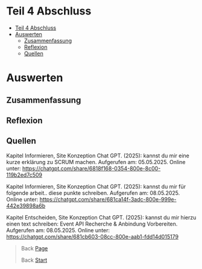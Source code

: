 # Teil 4 Abschluss

- [Teil 4 Abschluss](#teil-4-abschluss)
- [Auswerten](#auswerten)
  - [Zusammenfassung](#zusammenfassung)
  - [Reflexion](#reflexion)
  - [Quellen](#quellen)

# Auswerten
## Zusammenfassung
## Reflexion
## Quellen

Kapitel Informieren, Site Konzeption
Chat GPT. (2025): kannst du mir eine kurze erklärung zu SCRUM machen. Aufgerufen am: 05.05.2025. Online unter:
https://chatgpt.com/share/6818f168-0354-800e-8c00-119b2ed7c509

Kapitel Informieren, Site Konzeption
Chat GPT. (2025): kannst du mir für folgende arbeit..  diese punkte schreiben. Aufgerufen am: 08.05.2025. Online unter:
https://chatgpt.com/share/681ca14f-3adc-800e-999e-442e39898a6b

Kapitel Entscheiden, Site Konzeption
Chat GPT. (2025): kannst du mir hierzu einen text schreiben: Event API Recherche & Anbindung Vorbereiten. Aufgerufen am: 08.05.2025. Online unter:
https://chatgpt.com/share/681cb603-08cc-800e-aab1-fdd14d015179

> Back [Page](https://github.com/lauradubach/Semesterarbeit3/blob/main/Sites/Teil%203%20Realisierung.md)
>
> Back [Start](https://github.com/lauradubach/Semesterarbeit3/blob/main/README.md)